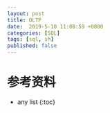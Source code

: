 ```yaml
---
layout: post
title: OLTP
date:  2019-5-10 11:08:59 +0800
categories: [SQL]
tags: [sql, sh]
published: false
---
```


# 

# 参考资料

* any list
{:toc}